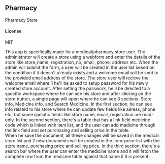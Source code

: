 ## Pharmacy

Pharmacy Store

#### License

MIT

This app is specifically made for a medical/pharmacy store user. 
The administrator will create a store using a webform and enter the details of the store like store_name, registration_no, email, phone, address etc.
When the admin will submit the form, a user will be created in the user list besed on the condition if it doesn't already exists and a welcome email will be sent 
to the provided email address of the store.
The store user will recieve the welcome email where'll he'll be asked to setup password for his newly created store account. 
After setting the passwork, he'll be directed to a specific workspace where he can see his store and after clicking on the store button, a single page will open where he can see 3 sections. Store info, Medicine info, and Search Medicine.
In the first section, he can see info related to his store where he can update few fields like adress, phone etc, but some specific fields like store name, email, registration are read-only.
In the second section, there's a table that has a link field medicine code which is linked with item list, and the user can add madicine through the link field and set purchasing and selling price in the table.      
When he save the document, all these changes will be saved in the medical store list and 2 new documents will be created in the item-price-list with the store name, purchasing price and selling price. 
In the third section, there's a search bar where the user can enter the medicine name and it will fetch the complete row from the medicine table against that name if it is present.
